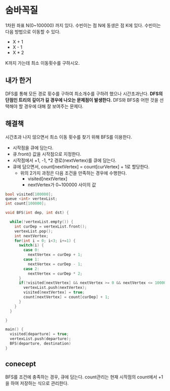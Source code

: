 # 숨바꼭질

1차원 좌표 N(0~100000) 까지 있다. 수빈이는 점 N에 동생은 점 K에 있다. 수빈이는 다음 방법으로 이동할 수 있다.

- X + 1
- X - 1
- X * 2

K까지 가는데 최소 이동횟수를 구하시오.

## 내가 한거

DFS를 통해 모든 경로 횟수를 구하여 최소개수를 구하려 했으나 시간초과난다. **DFS의 단점인 트리의 깊이가 길 경우에 나오는 문제점이 발생한다.** DFS와 BFS중 어떤 것을 선택해야 할 경우에 대해 잘 보여주는 문제다.

## 해결책

시간초과 나지 않으면서 최소 이동 횟수를 찾기 위해 BFS를 이용한다.

- 시작점을 큐에 담는다.
- 큐.front() 값을 시작점으로 지정한다.
- 시작점에서 +1, -1, *2 경로(nextVertex)를 큐에 담는다.
- 큐에 담으면서, count[nextVertex] = count[curVertex] + 1로 할당한다.
  - 위의 2가지 과정은 다음 조건을 만족하는 경우에 수행한다.
    - visited[nextVertex]
    - nextVertex가 0~100000 사이의 값

```C
bool visited[100000];
queue <int> vertexList;
int count[100000];

void BFS(int dep, int dst) {

  while(!vertexList.empty()) {
    int curDep = vertexList.front();
    vertexList.pop();
    int nextVertex;
    for(int i = 0; i<3; i+=1) {
      switch(i) {
        case 0:
          nextVertex = curDep + 1;
        case 1:
          nextVertex = curDep - 1;
        case 2:
          nextVertex = curDep * 2;
      }
      if(!visited[nextVertex] && nextVertex >= 0 && nextVertex <= 100000) {
        vertexList.push(nextVertex);
        visited[nextVertex] = true;
        count[nextVertex] = count[curDep] + 1;
      }
    }
  }

}

main() {
  visited[departure] = true;
  vertexList.push(departure);
  BFS(departure, destination)
}
```

## conecept

BFS를 조건에 충족하는 경우, 큐에 담는다.
count관리는 현재 시작점의 count에서 +1을 하여 저장하는 식으로 관리한다.

